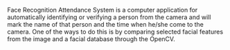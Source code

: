 Face Recognition Attendance System is a computer application for automatically identifying or verifying a person from the camera and will mark the name of that person and the time when he/she come to the camera. One of the ways to do this is by comparing selected facial features from the image and a facial database through the OpenCV.
